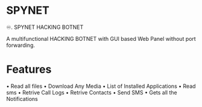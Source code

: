 #        SPYNET

♾️.   SPYNET HACKING BOTNET 

A multifunctional HACKING BOTNET with GUI based Web Panel without port forwarding.

# Features 
 
• Read all files 
• Download Any Media 
• List of Installed Applications
• Read sms
• Retrive Call Logs
• Retrive Contacts
• Send SMS
• Gets all the Notifications
